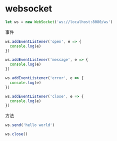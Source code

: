 # websocket

```js
let ws = new WebSocket('ws://localhost:8080/ws')
```



事件

```js
ws.addEventListener('open', e => {
  console.log(e)
})

ws.addEventListener('message', e => {
  console.log(e)
})

ws.addEventListener('error', e => {
  console.log(e)
})

ws.addEventListener('close', e => {
  console.log(e)
})
```



方法

```js
ws.send('hello world')

ws.close()
```

